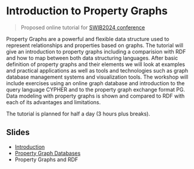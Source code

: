 # Introduction to Property Graphs

> Proposed online tutorial for [SWIB2024 conference](https://swib.org/swib24/)

Property Graphs are a powerful and flexible data structure used to represent relationships and properties based on graphs.
The tutorial will give an introduction to property graphs including a comparision with RDF and how to map between both
data structuring languages. After basic definition of property graphs and their elements we will look at examples and
practical applications as well as tools and technologies such as graph database management systems and visualization tools.
The workshop will include exercises using an online graph database and introduction to the query language CYPHER and to the
property graph exchange format PG. Data modeling with property graphs is shown and compared to RDF with
each of its advantages and limitations.

The tutorial is planned for half a day (3 hours plus breaks).

## Slides

- [Introduction](https://nichtich.quarto.pub/property-graphs-introduction)
- [Property Graph Databases](https://nichtich.quarto.pub/property-graph-databases)
- Property Graphs and RDF
